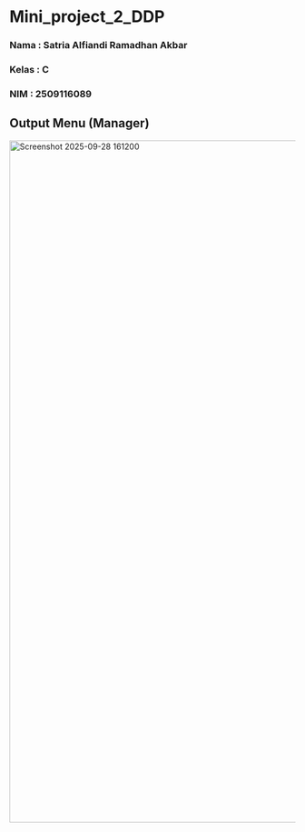 # Mini_project_2_DDP

### Nama : Satria Alfiandi Ramadhan Akbar  ###
### Kelas : C ###
### NIM : 2509116089 ###

<h2> Output Menu (Manager) </h2>
<img width="1920" height="1200" alt="Screenshot 2025-09-28 161200" src="https://github.com/user-attachments/assets/24e703c5-510b-4b5f-8d25-d3efbeaf5f49" />

